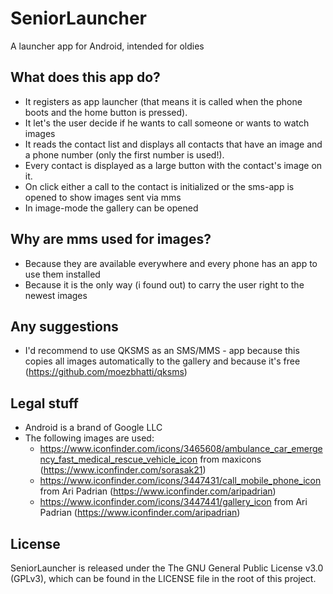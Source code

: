 # SeniorLauncher
A launcher app for Android, intended for oldies

## What does this app do?
* It registers as app launcher (that means it is called when the phone boots and the home button is pressed).
* It let's the user decide if he wants to call someone or wants to watch images
* It reads the contact list and displays all contacts that have an image and a phone number (only the first number is used!).
* Every contact is displayed as a large button with the contact's image on it.
* On click either a call to the contact is initialized or the sms-app is opened to show images sent via mms
* In image-mode the gallery can be opened

## Why are mms used for images?
* Because they are available everywhere and every phone has an app to use them installed
* Because it is the only way (i found out) to carry the user right to the newest images

## Any suggestions
* I'd recommend to use QKSMS as an SMS/MMS - app because this copies all images automatically to the gallery and because it's free (https://github.com/moezbhatti/qksms)

## Legal stuff
* Android is a brand of Google LLC
* The following images are used:
  * https://www.iconfinder.com/icons/3465608/ambulance_car_emergency_fast_medical_rescue_vehicle_icon from maxicons (https://www.iconfinder.com/sorasak21)
  * https://www.iconfinder.com/icons/3447431/call_mobile_phone_icon from Ari Padrian (https://www.iconfinder.com/aripadrian)
  * https://www.iconfinder.com/icons/3447441/gallery_icon from Ari Padrian (https://www.iconfinder.com/aripadrian)
  
## License
SeniorLauncher is released under the The GNU General Public License v3.0 (GPLv3), which can be found in the LICENSE file in the root of this project.
